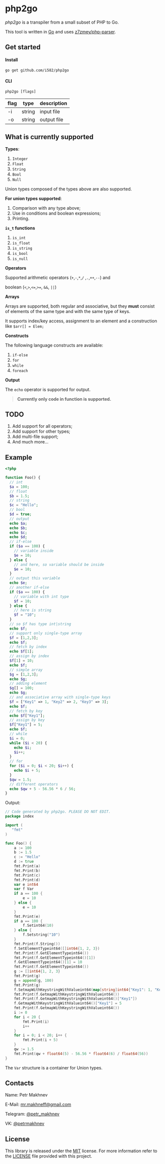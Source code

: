 # php2go

*php2go* is a transpiler from a small subset of PHP to Go.

This tool is written in [Go](https://golang.org/) and uses [z7zmey/php-parser](https://github.com/z7zmey/php-parser).

## Get started

#### Install

```
go get github.com/i582/php2go
```

#### CLI

```
php2go [flags]
```

| flag | type   | description |
| ---- | ------ | ----------- |
| -i   | string | input file  |
| -o   | string | output file |

## What is currently supported

**Types**:

1. `Integer`
2. `Float`
3. `String`
4. `Bool`
5. `Null`

Union types composed of the types above are also supported.

**For union types supported**:

1. Comparison with any type above;
2. Use in conditions and boolean expressions;
3. Printing.

**`is_t` functions**

1. `is_int`
2. `is_float`
3. `is_string`
4. `is_bool`
5. `is_null`

**Operators**

Supported arithmetic operators (`+`,`-`,`*`,`/` ,`.`,`++`,`--`) and 

boolean (`<`,`>`,`<=`,`>=`, `&&`, `||`) 

**Arrays**

Arrays are supported, both regular and associative, but they **must** consist of elements of the same type and with the same type of keys.

It supports index/key access, assignment to an element and a construction like `$arr[] = Elem;`

**Constructs**

The following language constructs are available:

1. `if-else`
2. `for`
3. `while`
4. `foreach`

**Output**

The `echo` operator is supported for output.

>  **Currently only code in function is supported.**

## TODO

1. Add support for all operators;
2. Add support for other types;
3. Add multi-file support;
4. And much more...

## Example

```php
<?php

function Foo() {
  // int
  $a = 100;
  // float
  $b = 1.5;
  // string
  $c = "Hello";
  // bool
  $d = true;
  // output
  echo $a;
  echo $b;
  echo $c;
  echo $d;
  // if-else
  if ($a == 100) {
    // variable inside
    $e = 10;
  } else {
    // and here, so variable should be inside
    $e = 10;
  }
  // output this variable
  echo $e;
  // another if-else
  if ($a == 100) {
    // variable with int type
    $f = 10;
  } else {
    // here is string
    $f = "10";
  }
  // so $f has type int|string
  echo $f;
  // support only single-type array
  $f = [1,2,3];
  echo $f;
  // fetch by index
  echo $f[1];
  // assign by index
  $f[1] = 10;
  echo $f;
  // simple array
  $g = [1,2,3];
  echo $g;
  // adding element
  $g[] = 100;
  echo $g;
  // and associative array with single-type keys
  $f = ["Key1" => 1, "Key2" => 2, "Key3" => 3];
  echo $f;
  // fetch by key
  echo $f["Key1"];
  // assign by key
  $f["Key1"] = 5;
  echo $f;
  // while
  $i = 0;
  while ($i < 20) {
    echo $i;
    $i++;
  }
  // for
  for ($i = 0; $i < 20; $i++) {
    echo $i + 5;
  }
  $qw = 1.5;
  // different operators
  echo $qw + 5 - 56.56 * 6 / 56;
}
```

Output:

```go
// Code generated by php2go. PLEASE DO NOT EDIT.
package index

import (
   "fmt"
)

func Foo() {
	a := 100
	b := 1.5
	c := "Hello"
	d := true
	fmt.Print(a)
	fmt.Print(b)
	fmt.Print(c)
	fmt.Print(d)
	var e int64
	var f Var
	if a == 100 {
		e = 10
	} else {
		e = 10
	}
	fmt.Print(e)
	if a == 100 {
		f.Setint64(10)
	} else {
		f.Setstring("10")
	}
	fmt.Print(f.String())
	f.SetElementTypeint64([]int64{1, 2, 3})
	fmt.Print(f.GetElementTypeint64())
	fmt.Print(f.GetElementTypeint64()[1])
	f.GetElementTypeint64()[1] = 10
	fmt.Print(f.GetElementTypeint64())
	g := []int64{1, 2, 3}
	fmt.Print(g)
	g = append(g, 100)
	fmt.Print(g)
	f.SetmapWithKeystringWithValueint64(map[string]int64{"Key1": 1, "Key2": 2, "Key3": 3})
	fmt.Print(f.GetmapWithKeystringWithValueint64())
	fmt.Print(f.GetmapWithKeystringWithValueint64()["Key1"])
	f.GetmapWithKeystringWithValueint64()["Key1"] = 5
	fmt.Print(f.GetmapWithKeystringWithValueint64())
	i := 0
	for i < 20 {
		fmt.Print(i)
		i++
	}
	for i = 0; i < 20; i++ {
		fmt.Print(i + 5)
	}
	qw := 1.5
	fmt.Print(qw + float64(5) - 56.56 * float64(6) / float64(56))
}
```

The `Var` structure is a container for Union types.



## Contacts

Name: Petr Makhnev

E-Mail: mr.makhneff@gmail.com

Telegram: [@petr_makhnev](https://t.me/petr_makhnev)

VK: [@petrmakhnev](https://vk.com/petrmakhnev)

## License

This library is released under the [MIT](https://github.com/i582/component-sdl2/blob/master/LICENSE) license. For more information refer to the [LICENSE](https://github.com/i582/component-sdl2/blob/master/LICENSE) file provided with this project.
